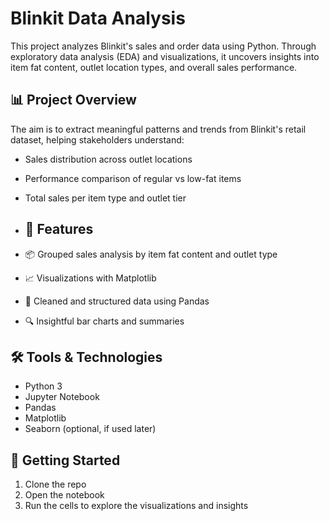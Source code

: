 # Blinkit Data Analysis

This project analyzes Blinkit's sales and order data using Python. Through exploratory data analysis (EDA) and visualizations, it uncovers insights into item fat content, outlet location types, and overall sales performance.

## 📊 Project Overview

The aim is to extract meaningful patterns and trends from Blinkit's retail dataset, helping stakeholders understand:

- Sales distribution across outlet locations
- Performance comparison of regular vs low-fat items
- Total sales per item type and outlet tier
- ## 🚀 Features

- 📦 Grouped sales analysis by item fat content and outlet type
- 📈 Visualizations with Matplotlib
- 🧼 Cleaned and structured data using Pandas
- 🔍 Insightful bar charts and summaries

## 🛠️ Tools & Technologies

- Python 3
- Jupyter Notebook
- Pandas
- Matplotlib
- Seaborn (optional, if used later)

## 🧪 Getting Started
1. Clone the repo
2. Open the notebook
3. Run the cells to explore the visualizations and insights
